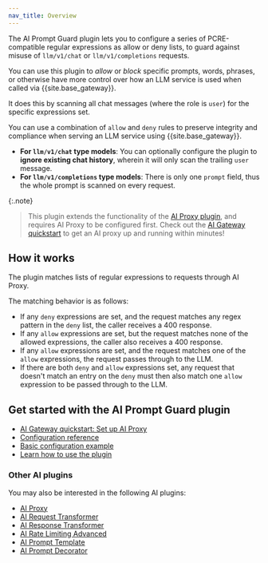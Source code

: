 ```yaml
---
nav_title: Overview
---
```


The AI Prompt Guard plugin lets you to configure a series of PCRE-compatible regular expressions as allow or deny lists,
to guard against misuse of `llm/v1/chat` or `llm/v1/completions` requests.

You can use this plugin to _allow_ or _block_ specific prompts, words, phrases, or otherwise have more control over how an LLM service is
used when called via {{site.base_gateway}}.

It does this by scanning all chat messages (where the role is `user`) for the specific expressions set.

You can use a combination of `allow` and `deny` rules to preserve integrity and compliance when serving an LLM service using {{site.base_gateway}}.

* **For `llm/v1/chat` type models**: You can optionally configure the plugin to **ignore existing chat history**, wherein it will only scan the trailing `user` message.
* **For `llm/v1/completions` type models**: There is only one `prompt` field, thus the whole prompt is scanned on every request.

{:.note}
> This plugin extends the functionality of the [AI Proxy plugin](/hub/kong-inc/ai-proxy/), and requires AI Proxy to be configured first. 
Check out the [AI Gateway quickstart](/gateway/latest/get-started/ai-gateway/) to get an AI proxy up and running within minutes!

## How it works

The plugin matches lists of regular expressions to requests through AI Proxy.

The matching behavior is as follows:
* If any `deny` expressions are set, and the request matches any regex pattern in the `deny` list, the caller receives a 400 response.
* If any `allow` expressions are set, but the request matches none of the allowed expressions, the caller also receives a 400 response.
* If any `allow` expressions are set, and the request matches one of the `allow` expressions, the request passes through to the LLM.
* If there are both `deny` and `allow` expressions set, any request that doesn't match an entry on the `deny` must then also match one `allow` expression to be passed through to the LLM.

## Get started with the AI Prompt Guard plugin

* [AI Gateway quickstart: Set up AI Proxy](/gateway/latest/get-started/ai-gateway/)
* [Configuration reference](/hub/kong-inc/ai-prompt-guard/configuration/)
* [Basic configuration example](/hub/kong-inc/ai-prompt-guard/how-to/basic-example/)
* [Learn how to use the plugin](/hub/kong-inc/ai-prompt-guard/how-to/)

### Other AI plugins

You may also be interested in the following AI plugins:
* [AI Proxy](/hub/kong-inc/ai-proxy/)
* [AI Request Transformer](/hub/kong-inc/ai-request-transformer/)
* [AI Response Transformer](/hub/kong-inc/ai-response-transformer/)
* [AI Rate Limiting Advanced](/hub/kong-inc/ai-rate-limiting-advanced/)
* [AI Prompt Template](/hub/kong-inc/ai-prompt-template/)
* [AI Prompt Decorator](/hub/kong-inc/ai-prompt-decorator/)